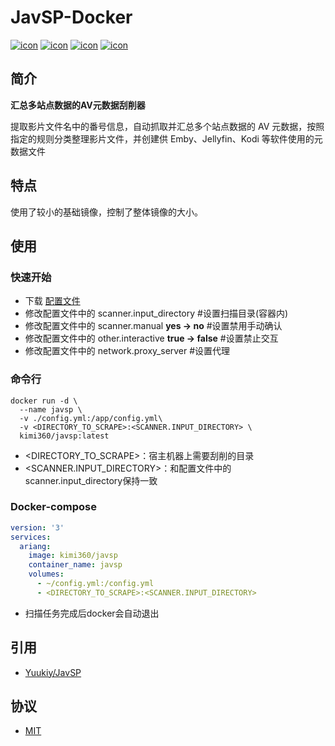 # JavSP-Docker
[![icon][icon.license]][link.license]
[![icon][icon.javsp]][link.javsp.version]
[![icon][icon.docker.size]][link.docker.tags]
[![icon][icon.docker.pull]][link.docker.page]


## 简介
**汇总多站点数据的AV元数据刮削器**

提取影片文件名中的番号信息，自动抓取并汇总多个站点数据的 AV 元数据，按照指定的规则分类整理影片文件，并创建供 Emby、Jellyfin、Kodi 等软件使用的元数据文件

## 特点
使用了较小的基础镜像，控制了整体镜像的大小。


## 使用
### 快速开始
- 下载 [配置文件][configfile]
- 修改配置文件中的 scanner.input_directory #设置扫描目录(容器内)
- 修改配置文件中的 scanner.manual **yes -> no** #设置禁用手动确认
- 修改配置文件中的 other.interactive **true -> false** #设置禁止交互
- 修改配置文件中的 network.proxy_server #设置代理

### 命令行
```shell
docker run -d \
  --name javsp \
  -v ./config.yml:/app/config.yml\
  -v <DIRECTORY_TO_SCRAPE>:<SCANNER.INPUT_DIRECTORY> \
  kimi360/javsp:latest
```
- <DIRECTORY_TO_SCRAPE>：宿主机器上需要刮削的目录
- <SCANNER.INPUT_DIRECTORY>：和配置文件中的scanner.input_directory保持一致


### Docker-compose
```yaml
version: '3'
services:
  ariang:
    image: kimi360/javsp
    container_name: javsp
    volumes:
      - ~/config.yml:/config.yml
      - <DIRECTORY_TO_SCRAPE>:<SCANNER.INPUT_DIRECTORY>
```
- 扫描任务完成后docker会自动退出

## 引用
- [Yuukiy/JavSP][javsp]


## 协议
- [MIT][link.license]

[icon.license]:            https://img.shields.io/github/license/kimi360/JavSP-Docker
[icon.javsp]:              https://img.shields.io/github/v/release/Yuukiy/JavSP?label=JavSP
[icon.docker.size]:        https://img.shields.io/docker/image-size/kimi360/javsp/latest?color=yellow
[icon.docker.pull]:        https://img.shields.io/docker/pulls/kimi360/javsp?color=orange

[link.license]:            https://github.com/kimi360/JavSP-Docker/blob/main/LICENSE
[link.javsp.version]:      https://github.com/Yuukiy/JavSP/releases
[link.docker.page]:        https://hub.docker.com/r/kimi360/javsp
[link.docker.tags]:        https://hub.docker.com/r/kimi360/javsp/tags

[javsp]:                   https://github.com/Yuukiy/JavSP
[dockerfile]:              https://github.com/kimi360/JavSP-Docker/blob/main/Dockerfile
[configfile]:              https://raw.githubusercontent.com/Yuukiy/JavSP/refs/heads/master/config.yml